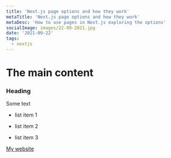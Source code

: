 ```yaml
---
title: 'Next.js page options and how they work'
metaTitle: 'Next.js page options and how they work'
metaDesc: 'How to use pages in Next.js exploring the options'
socialImage: images/22-09-2021.jpg
date: '2021-09-22'
tags:
  - nextjs
---
```


# The main content

### Heading

Some text

- list item 1

- list item 2

- list item 3

[My website](https://joshhowson.com)

